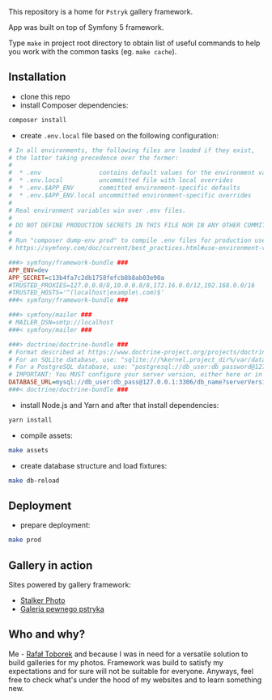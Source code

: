 This repository is a home for `Pstryk` gallery framework.

App was built on top of Symfony 5 framework.

Type `make` in project root directory to obtain list of useful commands to help you work with the common tasks (eg. `make cache`).

Installation
------------

- clone this repo
- install Composer dependencies:

```bash
composer install
```

- create `.env.local` file based on the following configuration:

```ini
# In all environments, the following files are loaded if they exist,
# the latter taking precedence over the former:
#
#  * .env                contains default values for the environment variables needed by the app
#  * .env.local          uncommitted file with local overrides
#  * .env.$APP_ENV       committed environment-specific defaults
#  * .env.$APP_ENV.local uncommitted environment-specific overrides
#
# Real environment variables win over .env files.
#
# DO NOT DEFINE PRODUCTION SECRETS IN THIS FILE NOR IN ANY OTHER COMMITTED FILES.
#
# Run "composer dump-env prod" to compile .env files for production use (requires symfony/flex >=1.2).
# https://symfony.com/doc/current/best_practices.html#use-environment-variables-for-infrastructure-configuration

###> symfony/framework-bundle ###
APP_ENV=dev
APP_SECRET=c13b4fa7c2db1758fefcb8b8ab03e90a
#TRUSTED_PROXIES=127.0.0.0/8,10.0.0.0/8,172.16.0.0/12,192.168.0.0/16
#TRUSTED_HOSTS='^(localhost|example\.com)$'
###< symfony/framework-bundle ###

###> symfony/mailer ###
# MAILER_DSN=smtp://localhost
###< symfony/mailer ###

###> doctrine/doctrine-bundle ###
# Format described at https://www.doctrine-project.org/projects/doctrine-dbal/en/latest/reference/configuration.html#connecting-using-a-url
# For an SQLite database, use: "sqlite:///%kernel.project_dir%/var/data.db"
# For a PostgreSQL database, use: "postgresql://db_user:db_password@127.0.0.1:5432/db_name?serverVersion=11&charset=utf8"
# IMPORTANT: You MUST configure your server version, either here or in config/packages/doctrine.yaml
DATABASE_URL=mysql://db_user:db_pass@127.0.0.1:3306/db_name?serverVersion=5.7
###< doctrine/doctrine-bundle ###
```

- install Node.js and Yarn and after that install dependencies:

```bash
yarn install
```

- compile assets:

```bash
make assets
```

- create database structure and load fixtures:

```bash
make db-reload
``` 

Deployment
----------

- prepare deployment:

```bash
make prod
```

Gallery in action
-----------------

Sites powered by gallery framework:

- [Stalker Photo](https://stalker.toborek.info)
- [Galeria pewnego pstryka](https://pstryk.toborek.info)

Who and why?
------------

Me - [Rafał Toborek](https://toborek.info/kontakt/) and because I was in need for a versatile solution to build galleries for my photos. Framework was build to satisfy my expectations and for sure will not be suitable for everyone. Anyways, feel free to check what's under the hood of my websites and to learn something new.